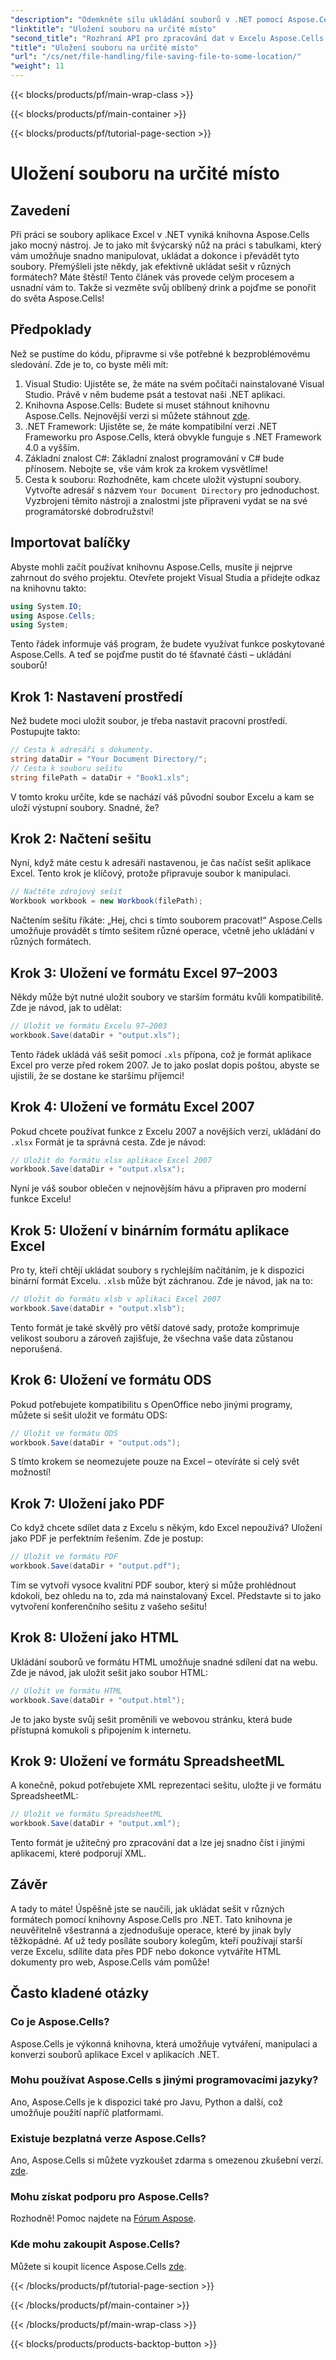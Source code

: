 ```yaml
---
"description": "Odemkněte sílu ukládání souborů v .NET pomocí Aspose.Cells. Naučte se bez námahy ukládat soubory Excelu v různých formátech."
"linktitle": "Uložení souboru na určité místo"
"second_title": "Rozhraní API pro zpracování dat v Excelu Aspose.Cells v .NET"
"title": "Uložení souboru na určité místo"
"url": "/cs/net/file-handling/file-saving-file-to-some-location/"
"weight": 11
---
```


{{< blocks/products/pf/main-wrap-class >}}

{{< blocks/products/pf/main-container >}}

{{< blocks/products/pf/tutorial-page-section >}}

# Uložení souboru na určité místo

## Zavedení
Při práci se soubory aplikace Excel v .NET vyniká knihovna Aspose.Cells jako mocný nástroj. Je to jako mít švýcarský nůž na práci s tabulkami, který vám umožňuje snadno manipulovat, ukládat a dokonce i převádět tyto soubory. Přemýšleli jste někdy, jak efektivně ukládat sešit v různých formátech? Máte štěstí! Tento článek vás provede celým procesem a usnadní vám to. Takže si vezměte svůj oblíbený drink a pojďme se ponořit do světa Aspose.Cells!
## Předpoklady
Než se pustíme do kódu, připravme si vše potřebné k bezproblémovému sledování. Zde je to, co byste měli mít:
1. Visual Studio: Ujistěte se, že máte na svém počítači nainstalované Visual Studio. Právě v něm budeme psát a testovat naši .NET aplikaci.
2. Knihovna Aspose.Cells: Budete si muset stáhnout knihovnu Aspose.Cells. Nejnovější verzi si můžete stáhnout [zde](https://releases.aspose.com/cells/net/).
3. .NET Framework: Ujistěte se, že máte kompatibilní verzi .NET Frameworku pro Aspose.Cells, která obvykle funguje s .NET Framework 4.0 a vyšším.
4. Základní znalost C#: Základní znalost programování v C# bude přínosem. Nebojte se, vše vám krok za krokem vysvětlíme!
5. Cesta k souboru: Rozhodněte, kam chcete uložit výstupní soubory. Vytvořte adresář s názvem `Your Document Directory` pro jednoduchost.
Vyzbrojeni těmito nástroji a znalostmi jste připraveni vydat se na své programátorské dobrodružství!
## Importovat balíčky
Abyste mohli začít používat knihovnu Aspose.Cells, musíte ji nejprve zahrnout do svého projektu. Otevřete projekt Visual Studia a přidejte odkaz na knihovnu takto:
```csharp
using System.IO;
using Aspose.Cells;
using System;
```
Tento řádek informuje váš program, že budete využívat funkce poskytované Aspose.Cells. A teď se pojďme pustit do té šťavnaté části – ukládání souborů!
## Krok 1: Nastavení prostředí
Než budete moci uložit soubor, je třeba nastavit pracovní prostředí. Postupujte takto:
```csharp
// Cesta k adresáři s dokumenty.
string dataDir = "Your Document Directory/";
// Cesta k souboru sešitu
string filePath = dataDir + "Book1.xls";
```
V tomto kroku určíte, kde se nachází váš původní soubor Excelu a kam se uloží výstupní soubory. Snadné, že?
## Krok 2: Načtení sešitu
Nyní, když máte cestu k adresáři nastavenou, je čas načíst sešit aplikace Excel. Tento krok je klíčový, protože připravuje soubor k manipulaci.
```csharp
// Načtěte zdrojový sešit
Workbook workbook = new Workbook(filePath);
```
Načtením sešitu říkáte: „Hej, chci s tímto souborem pracovat!“ Aspose.Cells umožňuje provádět s tímto sešitem různé operace, včetně jeho ukládání v různých formátech.
## Krok 3: Uložení ve formátu Excel 97–2003
Někdy může být nutné uložit soubory ve starším formátu kvůli kompatibilitě. Zde je návod, jak to udělat:
```csharp
// Uložit ve formátu Excelu 97–2003
workbook.Save(dataDir + "output.xls");
```
Tento řádek ukládá váš sešit pomocí `.xls` přípona, což je formát aplikace Excel pro verze před rokem 2007. Je to jako poslat dopis poštou, abyste se ujistili, že se dostane ke staršímu příjemci!
## Krok 4: Uložení ve formátu Excel 2007
Pokud chcete používat funkce z Excelu 2007 a novějších verzí, ukládání do `.xlsx` Formát je ta správná cesta. Zde je návod:
```csharp
// Uložit do formátu xlsx aplikace Excel 2007
workbook.Save(dataDir + "output.xlsx");
```
Nyní je váš soubor oblečen v nejnovějším hávu a připraven pro moderní funkce Excelu! 
## Krok 5: Uložení v binárním formátu aplikace Excel
Pro ty, kteří chtějí ukládat soubory s rychlejším načítáním, je k dispozici binární formát Excelu. `.xlsb` může být záchranou. Zde je návod, jak na to:
```csharp
// Uložit do formátu xlsb v aplikaci Excel 2007
workbook.Save(dataDir + "output.xlsb");
```
Tento formát je také skvělý pro větší datové sady, protože komprimuje velikost souboru a zároveň zajišťuje, že všechna vaše data zůstanou neporušená. 
## Krok 6: Uložení ve formátu ODS
Pokud potřebujete kompatibilitu s OpenOffice nebo jinými programy, můžete si sešit uložit ve formátu ODS:
```csharp
// Uložit ve formátu ODS
workbook.Save(dataDir + "output.ods");
```
S tímto krokem se neomezujete pouze na Excel – otevíráte si celý svět možností!
## Krok 7: Uložení jako PDF
Co když chcete sdílet data z Excelu s někým, kdo Excel nepoužívá? Uložení jako PDF je perfektním řešením. Zde je postup:
```csharp
// Uložit ve formátu PDF
workbook.Save(dataDir + "output.pdf");
```
Tím se vytvoří vysoce kvalitní PDF soubor, který si může prohlédnout kdokoli, bez ohledu na to, zda má nainstalovaný Excel. Představte si to jako vytvoření konferenčního sešitu z vašeho sešitu!
## Krok 8: Uložení jako HTML
Ukládání souborů ve formátu HTML umožňuje snadné sdílení dat na webu. Zde je návod, jak uložit sešit jako soubor HTML:
```csharp
// Uložit ve formátu HTML
workbook.Save(dataDir + "output.html");
```
Je to jako byste svůj sešit proměnili ve webovou stránku, která bude přístupná komukoli s připojením k internetu.
## Krok 9: Uložení ve formátu SpreadsheetML
A konečně, pokud potřebujete XML reprezentaci sešitu, uložte ji ve formátu SpreadsheetML:
```csharp
// Uložit ve formátu SpreadsheetML
workbook.Save(dataDir + "output.xml");
```
Tento formát je užitečný pro zpracování dat a lze jej snadno číst i jinými aplikacemi, které podporují XML.
## Závěr
A tady to máte! Úspěšně jste se naučili, jak ukládat sešit v různých formátech pomocí knihovny Aspose.Cells pro .NET. Tato knihovna je neuvěřitelně všestranná a zjednodušuje operace, které by jinak byly těžkopádné. Ať už tedy posíláte soubory kolegům, kteří používají starší verze Excelu, sdílíte data přes PDF nebo dokonce vytváříte HTML dokumenty pro web, Aspose.Cells vám pomůže!
## Často kladené otázky
### Co je Aspose.Cells?
Aspose.Cells je výkonná knihovna, která umožňuje vytváření, manipulaci a konverzi souborů aplikace Excel v aplikacích .NET.
### Mohu používat Aspose.Cells s jinými programovacími jazyky?
Ano, Aspose.Cells je k dispozici také pro Javu, Python a další, což umožňuje použití napříč platformami.
### Existuje bezplatná verze Aspose.Cells?
Ano, Aspose.Cells si můžete vyzkoušet zdarma s omezenou zkušební verzí. [zde](https://releases.aspose.com/).
### Mohu získat podporu pro Aspose.Cells?
Rozhodně! Pomoc najdete na [Fórum Aspose](https://forum.aspose.com/c/cells/9).
### Kde mohu zakoupit Aspose.Cells?
Můžete si koupit licence Aspose.Cells [zde](https://purchase.aspose.com/buy).


{{< /blocks/products/pf/tutorial-page-section >}}

{{< /blocks/products/pf/main-container >}}

{{< /blocks/products/pf/main-wrap-class >}}

{{< blocks/products/products-backtop-button >}}